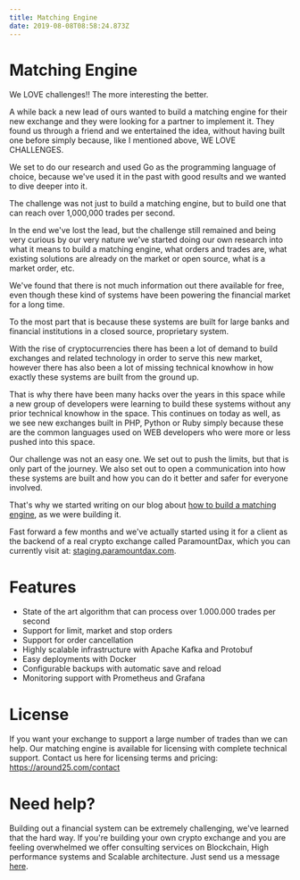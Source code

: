 ```yaml
---
title: Matching Engine
date: 2019-08-08T08:58:24.873Z
---
```

# Matching Engine

We LOVE challenges!! The more interesting the better.

A while back a new lead of ours wanted to build a matching engine for their new exchange and they were looking for a partner to implement it. They found us through a friend and we entertained the idea, without having built one before simply because, like I mentioned above, WE LOVE CHALLENGES.

We set to do our research and used Go as the programming language of choice, because we've used it in the past with good results and we wanted to dive deeper into it.

The challenge was not just to build a matching engine, but to build one that can reach over 1,000,000 trades per second.

In the end we've lost the lead, but the challenge still remained and being very curious by our very nature we've started doing our own research into what it means to build a matching engine, what orders and trades are, what existing solutions are already on the market or open source, what is a market order, etc.

We've found that there is not much information out there available for free, even though these kind of systems have been powering the financial market for a long time. 

To the most part that is because these systems are built for large banks and financial institutions in a closed source, proprietary system. 

With the rise of cryptocurrencies there has been a lot of demand to build exchanges and related technology in order to serve this new market, however there has also been a lot of missing technical knowhow in how exactly these systems are built from the ground up. 

That is why there have been many hacks over the years in this space while a new group of developers were learning to build these systems without any prior technical knowhow in the space. This continues on today as well, as we see new exchanges built in PHP, Python or Ruby simply because these are the common languages used on WEB developers who were more or less pushed into this space.

Our challenge was not an easy one. We set out to push the limits, but that is only part of the journey. We also set out to open a communication into how these systems are built and how you can do it better and safer for everyone involved.

That's why we started writing on our blog about [how to build a matching engine](https://around25.com/blog/building-a-trading-engine-for-a-crypto-exchange/), as we were building it.

Fast forward a few months and we've actually started using it for a client as the backend of a real crypto exchange called ParamountDax, which you can currently visit at: <a href="https://staging.paramountdax.com" target="_blank" rel="noopener noreferrer">staging.paramountdax.com</a>.

# Features

- State of the art algorithm that can process over 1.000.000 trades per second
- Support for limit, market and stop orders
- Support for order cancellation
- Highly scalable infrastructure with Apache Kafka and Protobuf
- Easy deployments with Docker
- Configurable backups with automatic save and reload
- Monitoring support with Prometheus and Grafana

# License

If you want your exchange to support a large number of trades than we can help. Our matching engine is available for licensing with complete technical support. Contact us here for licensing terms and pricing: https://around25.com/contact

# Need help?

Building out a financial system can be extremely challenging, we've learned that the hard way. If you're building your own crypto exchange and you are feeling overwhelmed we offer consulting services on Blockchain, High performance systems and Scalable architecture. Just send us a message [here](https://around25.com/contact).


